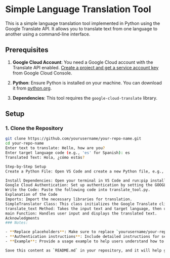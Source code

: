 # Simple Language Translation Tool

This is a simple language translation tool implemented in Python using the Google Translate API. It allows you to translate text from one language to another using a command-line interface.

## Prerequisites

1. **Google Cloud Account**: You need a Google Cloud account with the Translate API enabled. [Create a project and get a service account key](https://cloud.google.com/translate/docs/setup) from Google Cloud Console.

2. **Python**: Ensure Python is installed on your machine. You can download it from [python.org](https://www.python.org/).

3. **Dependencies**: This tool requires the `google-cloud-translate` library. 

## Setup

### 1. Clone the Repository

```bash
git clone https://github.com/yourusername/your-repo-name.git
cd your-repo-name
Enter text to translate: Hello, how are you?
Enter target language code (e.g., 'es' for Spanish): es
Translated Text: Hola, ¿cómo estás?

Step-by-Step Setup
Create a Python File: Open VS Code and create a new Python file, e.g., translate_tool.py.

Install Dependencies: Open your terminal in VS Code and run:pip install google-cloud-translate
Google Cloud Authentication: Set up authentication by setting the GOOGLE_APPLICATION_CREDENTIALS environment variable to the path of your JSON key file. You can do this in your terminal:export GOOGLE_APPLICATION_CREDENTIALS="/path/to/your-service-account-file.json"
Write the Code: Paste the following code into translate_tool.py.
Explanation of the Code
Imports: Import the necessary libraries for translation.
SimpleTranslator Class: This class initializes the Google Translate client and provides a method to translate text.
translate_text Method: Takes the input text and target language, then uses the Google Translate API to get the translated text.
main Function: Handles user input and displays the translated text.
Acknowledgments
### Notes:

- **Replace placeholders**: Make sure to replace `yourusername/your-repo-name` with the actual username and repository name.
- **Authentication instructions**: Include detailed instructions for setting up Google Cloud authentication.
- **Example**: Provide a usage example to help users understand how to interact with the tool.

Save this content as `README.md` in your repository, and it will help guide users through the setup and usage of your translation tool.
